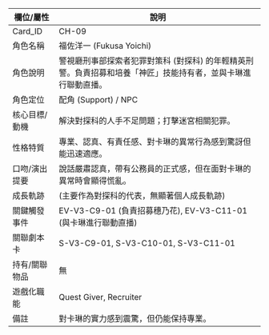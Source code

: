 | 欄位/屬性 | 說明 |
|---|---|
| Card_ID | CH-09 |
| 角色名稱 | 福佐洋一 (Fukusa Yoichi) |
| 角色說明 | 警視廳刑事部探索者犯罪對策科 (對探科) 的年輕精英刑警。負責招募和培養「神匠」技能持有者，並與卡琳進行聯動直播。 |
| 角色定位 | 配角 (Support) / NPC |
| 核心目標/動機 | 解決對探科的人手不足問題；打擊迷宮相關犯罪。 |
| 性格特質 | 專業、認真、有責任感、對卡琳的異常行為感到驚訝但能迅速適應。 |
| 口吻/演出提要 | 說話嚴肅認真，帶有公務員的正式感，但在面對卡琳的異常時會顯得慌亂。 |
| 成長軌跡 | (主要作為對探科的代表，無顯著個人成長軌跡) |
| 關鍵觸發事件 | EV-V3-C9-01 (負責招募穗乃花), EV-V3-C11-01 (與卡琳進行聯動直播) |
| 關聯劇本卡 | S-V3-C9-01, S-V3-C10-01, S-V3-C11-01 |
| 持有/關聯物品 | 無 |
| 遊戲化職能 | Quest Giver, Recruiter |
| 備註 | 對卡琳的實力感到震驚，但仍能保持專業。 |
